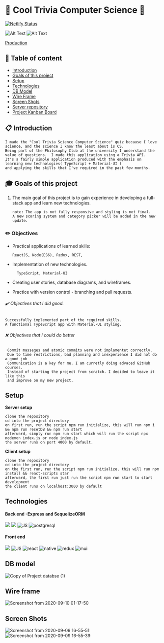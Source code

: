# :rocket: Cool Trivia Computer Science :satellite:

[![Netlify Status](https://api.netlify.com/api/v1/badges/b942ebe7-0e49-47c5-b84c-59aa49768789/deploy-status)](https://app.netlify.com/sites/cool-trivia-quizer/deploys)
 
![Alt Text](https://media.giphy.com/media/5uIBpDiQMC9uGPpfZF/giphy.gif)
![Alt Text](https://media.giphy.com/media/XnFF3zH1WhqtISj9NS/giphy.gif)

[Production](https://cool-trivia-quizer.netlify.app/)

## :pushpin:  **Table of content**
- [Introduction](#Introduction)
- [Goals of this project](#Goals-of-this-project)
- [Setup](#Setup)
- [Technologies](#Technologies)
- [DB Model](#DB-model)
- [Wire Frame](#Wire-frame)
- [Screen Shots](#Screen-shots)
- [Server repository](https://github.com/mayallzObject/cool-trivia-back)
- [Project Kanban Board](https://github.com/mayallzObject/cool-trivia-front/projects/1)


## :clipboard:  **Introduction**

    I made the "Cool Trivia Science Computer Science" quiz because I love science, and the science I know the least about is CS.
    Being part of the Philosophy Club at the university I understand the value of questions.  I made this application using a Trivia API.
    It's a fairly simple application produced with the emphasis on learning new technologies( TypeScript + Material-UI ) 
    and applying the skills that I've required in the past few months.
  
##  :mortar_board:  **Goals of this project**

 1. The main goal of this project is to gain experience in developing a full-stack app and learn new technologies.

        note: The app is not fully responsive and styling is not final. 
        A new scoring system and category picker will be added in the new update.

###  :pencil2:  Objectives 
   - Practical applications of learned skills: 
         
         ReactJS, Node(ES6), Redux, REST,  
   
   - Implementation of new technologies.
           
           TypeScript, Material-UI
   
   - Creating user stories, database diagrams, and wireframes.
   - Practice with version control - branching and pull requests.
  
  
######  :heavy_check_mark:  Objectives that I did good. 
    Successfully implemented part of the required skills.
    A functional TypeScript app with Material-UI styling.
   
   
######  :x:  Objectives that I could do better 
     Commit masseges and atomic commits were not implamentet correctly.
     Due to time restrictions, bad planning and inexperience I did not do a good job
     Communication is a key for me. I am curretly doing advaced GitHub courses.
     Instead of starting the project from scratch. I decided to leave it like this
     and improve on my new project. 

## **Setup**
**Server setup**
    
    clone the repository
    cd into the project directory
    on first run, run the script npm run initialize, this will run npm i && npm run resetDB && npm run start
    afterward, simply run npm run start which will run the script npx nodemon index.js or node index.js
    the server runs on port 4000 by default.


**Client setup**

    clone the repository
    cd into the project directory
    on the first run, run the script npm run initialize, this will run npm install && react-scripts star
    afterward, the first run just run the script npm run start to start development
    the client runs on localhost:3000 by default


## **Technologies**

#### Back end -Express and SequelizeORM
  <img            
           src="https://img.icons8.com/nolan/96/api-settings.png"
          />
                  <img 
                    src="https://img.icons8.com/color/96/000000/nodejs.png"
                  />
                  <img
                    src="https://img.icons8.com/color/48/000000/javascript.png"
                    alt="JS"
                  />
                  <img src="https://img.icons8.com/color/48/000000/postgreesql.png"
                  alt="postgresql"
                  />


#### Front end
 <img 
           src="https://img.icons8.com/color/48/000000/nodejs.png"
          />
                  <img
                    src="https://img.icons8.com/color/48/000000/javascript.png"
                    alt="JS"
                  />
                  <img
                    src="https://img.icons8.com/color/48/000000/typescript.png"
                    alt="react"
                  />
                  <img
                    src="https://img.icons8.com/nolan/48/react-native.png"
                    alt="native"
                  />
                  <img
                    src="https://img.icons8.com/color/48/000000/redux.png"
                    alt="redux"
                  />
                  <img
                    src="https://img.icons8.com/color/48/000000/material-ui.png"
                    alt="mui"
                  />
                  
## **DB model**                  
![Copy of Project databse  (1)](https://user-images.githubusercontent.com/66206483/92661749-934a7700-f2fd-11ea-8a86-2d8be33fe21b.png)

## **Wire frame** 
![Screenshot from 2020-09-10 01-17-50](https://user-images.githubusercontent.com/66206483/92664147-816bd280-f303-11ea-82bb-0b90c98ebaa3.png)
             
                  
 ## **Screen Shots**
![Screenshot from 2020-09-09 16-55-51](https://user-images.githubusercontent.com/66206483/92615652-a0e00c80-f2bd-11ea-82d5-1fb6f6fca7ee.png)
![Screenshot from 2020-09-09 16-55-39](https://user-images.githubusercontent.com/66206483/92615674-a6d5ed80-f2bd-11ea-849a-51faf3639967.png)




